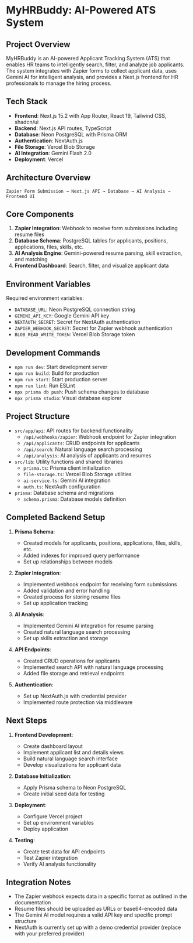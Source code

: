 # MyHRBuddy: AI-Powered ATS System

## Project Overview

MyHRBuddy is an AI-powered Applicant Tracking System (ATS) that enables HR teams to intelligently search, filter, and analyze job applicants. The system integrates with Zapier forms to collect applicant data, uses Gemini AI for intelligent analysis, and provides a Next.js frontend for HR professionals to manage the hiring process.

## Tech Stack

- **Frontend**: Next.js 15.2 with App Router, React 19, Tailwind CSS, shadcn/ui
- **Backend**: Next.js API routes, TypeScript
- **Database**: Neon PostgreSQL with Prisma ORM
- **Authentication**: NextAuth.js
- **File Storage**: Vercel Blob Storage
- **AI Integration**: Gemini Flash 2.0
- **Deployment**: Vercel

## Architecture Overview

```
Zapier Form Submission → Next.js API → Database → AI Analysis → Frontend UI
```

## Core Components

1. **Zapier Integration**: Webhook to receive form submissions including resume files
2. **Database Schema**: PostgreSQL tables for applicants, positions, applications, files, skills, etc.
3. **AI Analysis Engine**: Gemini-powered resume parsing, skill extraction, and matching
4. **Frontend Dashboard**: Search, filter, and visualize applicant data

## Environment Variables

Required environment variables:
- `DATABASE_URL`: Neon PostgreSQL connection string
- `GEMINI_API_KEY`: Google Gemini API key
- `NEXTAUTH_SECRET`: Secret for NextAuth authentication
- `ZAPIER_WEBHOOK_SECRET`: Secret for Zapier webhook authentication
- `BLOB_READ_WRITE_TOKEN`: Vercel Blob Storage token

## Development Commands

- `npm run dev`: Start development server
- `npm run build`: Build for production
- `npm run start`: Start production server
- `npm run lint`: Run ESLint
- `npx prisma db push`: Push schema changes to database
- `npx prisma studio`: Visual database explorer

## Project Structure

- `src/app/api`: API routes for backend functionality
  - `/api/webhooks/zapier`: Webhook endpoint for Zapier integration
  - `/api/applicants`: CRUD endpoints for applicants
  - `/api/search`: Natural language search processing
  - `/api/analysis`: AI analysis of applicants and resumes
- `src/lib`: Utility functions and shared libraries
  - `prisma.ts`: Prisma client initialization
  - `file-storage.ts`: Vercel Blob Storage utilities
  - `ai-service.ts`: Gemini AI integration
  - `auth.ts`: NextAuth configuration
- `prisma`: Database schema and migrations
  - `schema.prisma`: Database models definition

## Completed Backend Setup

1. **Prisma Schema**:
   - Created models for applicants, positions, applications, files, skills, etc.
   - Added indexes for improved query performance
   - Set up relationships between models

2. **Zapier Integration**:
   - Implemented webhook endpoint for receiving form submissions
   - Added validation and error handling
   - Created process for storing resume files
   - Set up application tracking

3. **AI Analysis**:
   - Implemented Gemini AI integration for resume parsing
   - Created natural language search processing
   - Set up skills extraction and storage

4. **API Endpoints**:
   - Created CRUD operations for applicants
   - Implemented search API with natural language processing
   - Added file storage and retrieval endpoints

5. **Authentication**:
   - Set up NextAuth.js with credential provider
   - Implemented route protection via middleware

## Next Steps

1. **Frontend Development**:
   - Create dashboard layout
   - Implement applicant list and details views
   - Build natural language search interface
   - Develop visualizations for applicant data

2. **Database Initialization**:
   - Apply Prisma schema to Neon PostgreSQL
   - Create initial seed data for testing

3. **Deployment**:
   - Configure Vercel project
   - Set up environment variables
   - Deploy application

4. **Testing**:
   - Create test data for API endpoints
   - Test Zapier integration
   - Verify AI analysis functionality

## Integration Notes

- The Zapier webhook expects data in a specific format as outlined in the documentation
- Resume files should be uploaded as URLs or base64-encoded data
- The Gemini AI model requires a valid API key and specific prompt structure
- NextAuth is currently set up with a demo credential provider (replace with your preferred provider)